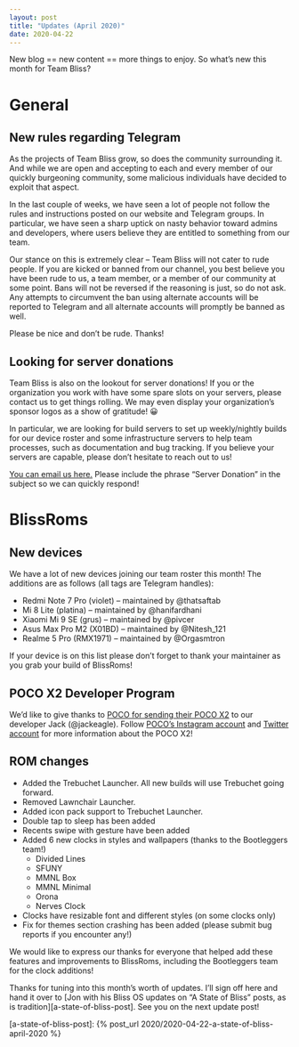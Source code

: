 ```yaml
---
layout: post
title: "Updates (April 2020)"
date: 2020-04-22
---
```


New blog == new content == more things to enjoy. So what’s new this month for Team Bliss?

# General

## New rules regarding Telegram

As the projects of Team Bliss grow, so does the community surrounding it. And while we are open and accepting to each and every member of our quickly burgeoning community, some malicious individuals have decided to exploit that aspect.

In the last couple of weeks, we have seen a lot of people not follow the rules and instructions posted on our website and Telegram groups. In particular, we have seen a sharp uptick on nasty behavior toward admins and developers, where users believe they are entitled to something from our team.

Our stance on this is extremely clear – Team Bliss will not cater to rude people. If you are kicked or banned from our channel, you best believe you have been rude to us, a team member, or a member of our community at some point. Bans will not be reversed if the reasoning is just, so do not ask. Any attempts to circumvent the ban using alternate accounts will be reported to Telegram and all alternate accounts will promptly be banned as well.

Please be nice and don’t be rude. Thanks!

## Looking for server donations

Team Bliss is also on the lookout for server donations! If you or the organization you work with have some spare slots on your servers, please contact us to get things rolling. We may even display your organization’s sponsor logos as a show of gratitude! 😀

In particular, we are looking for build servers to set up weekly/nightly builds for our device roster and some infrastructure servers to help team processes, such as documentation and bug tracking. If you believe your servers are capable, please don’t hesitate to reach out to us!

[You can email us here.][server-donation-email] Please include the phrase “Server Donation” in the subject so we can quickly respond!

[server-donation-email]: mailto:contact@blissroms.com

# BlissRoms

## New devices

We have a lot of new devices joining our team roster this month! The additions are as follows (all tags are Telegram handles):

- Redmi Note 7 Pro (violet) – maintained by @thatsaftab
- Mi 8 Lite (platina) – maintained by @hanifardhani
- Xiaomi Mi 9 SE (grus) – maintained by @pivcer
- Asus Max Pro M2 (X01BD) – maintained by @Nitesh_121
- Realme 5 Pro (RMX1971) – maintained by @Orgasmtron

If your device is on this list please don’t forget to thank your maintainer as you grab your build of BlissRoms!

## POCO X2 Developer Program

We’d like to give thanks to [POCO for sending their POCO X2][poco-x2-xda-news] to our developer Jack (@jackeagle). Follow [POCO’s Instagram account][poco-instagram] and [Twitter account][poco-twitter] for more information about the POCO X2!

[poco-x2-xda-news]: https://www.xda-developers.com/poco-x2-custom-rom-kernel-developer-program/
[poco-instagram]: https://www.instagram.com/indiapoco/
[poco-twitter]: https://twitter.com/IndiaPOCO

## ROM changes

- Added the Trebuchet Launcher. All new builds will use Trebuchet going forward.
- Removed Lawnchair Launcher.
- Added icon pack support to Trebuchet Launcher.
- Double tap to sleep has been added
- Recents swipe with gesture have been added
- Added 6 new clocks in styles and wallpapers (thanks to the Bootleggers team!)
    - Divided Lines
    - SFUNY
    - MMNL Box
    - MMNL Minimal
    - Orona
    - Nerves Clock
- Clocks have resizable font and different styles (on some clocks only)
- Fix for themes section crashing has been added (please submit bug reports if you encounter any!)

We would like to express our thanks for everyone that helped add these features and improvements to BlissRoms, including the Bootleggers team for the clock additions!

Thanks for tuning into this month’s worth of updates. I’ll sign off here and hand it over to [Jon with his Bliss OS updates on “A State of Bliss” posts, as is tradition][a-state-of-bliss-post]. See you on the next update post!

[a-state-of-bliss-post]: {% post_url 2020/2020-04-22-a-state-of-bliss-april-2020 %}
